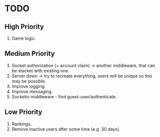 # TODO

## High Priority

1. Game logic.

## Medium Priority

1. Socket authorization (+ account claim) -> another middleware, that can be stacket with existing one.
1. Server down -> try to recreate everything, users will be unique so this may be possible.
1. Improve logging.
1. Improve messaging.
1. Socketio middleware - find guest-user/authenticate.

## Low Priority

1. Rankings.
1. Remove inactive users after some time (e.g. 30 days).
